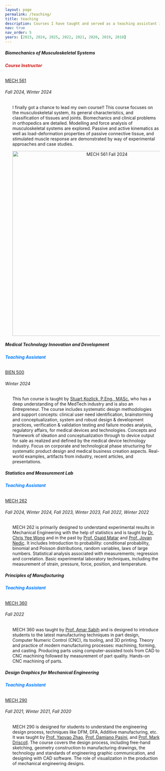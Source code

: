 ```yaml
---
layout: page
permalink: /teaching/
title: teaching
description: Courses I have taught and served as a teaching assistant in the past.
nav: true
nav_order: 5
years: [2023, 2024, 2025, 2022, 2021, 2020, 2019, 2018]
---
```



<div class="content">

  <div class="card mt-3">
    <div class="p-3">
      <div class="row">
        <div class="col-sm-10">
          <h5 class="font-weight-bold d-inline">Biomechanics of Musculoskeletal Systems</h5>
          <h6 class="d-inline ml-2" style="color: #d01414; font-weight: bold;">Course Instructor</h6>
        </div>
        <div class="col-sm-2 text-left text-sm-right">
          <a class="badge font-weight-bold light-blue darken-1 text-uppercase align-middle" href="https://www.mcgill.ca/mecheng/grad/courses" target="_blank">
              MECH 561
          </a>
        </div>
      </div>
      <h6 class="font-italic mt-2 mt-sm-0">Fall 2024, Winter 2024</h6>
      <ul class="card-text font-weight-light list-group list-group-flush">
        <p>
          I finally got a chance to lead my own course!! This course focuses on the musculoskeletal system, its general characteristics, and classification of tissues and joints. Biomechanics and clinical problems in orthopedics are detailed. Modelling and force analysis of musculoskeletal systems are explored. Passive and active kinematics as well as load-deformation properties of passive connective tissue, and stimulated muscle response are demonstrated by way of experimental approaches and case studies.
        </p>
        <!-- Adding the image here -->
        <p align="center">
          <img src="{{ site.baseurl }}/assets/img/fall2024.jpg" alt="MECH 561 Fall 2024" width="600">
        </p>
      </ul>
    </div>
  </div>

  <div class="card mt-3">
    <div class="p-3">
      <div class="row">
        <div class="col-sm-10">
          <h5 class="font-weight-bold d-inline">Medical Technology Innovation and Development</h5>
          <h6 class="d-inline ml-2" style="color: #007bff; font-weight: bold;">Teaching Assistant</h6>
        </div>
        <div class="col-sm-2 text-left text-sm-right">
          <a class="badge font-weight-bold light-blue darken-1 text-uppercase align-middle" href="https://www.mcgill.ca/study/2024-2025/courses/bien-500" target="_blank">
              BIEN 500
          </a>
        </div>
      </div>
      <h6 class="font-italic mt-2 mt-sm-0">Winter 2024</h6>
      <ul class="card-text font-weight-light list-group list-group-flush">
        <p>
          This fun course is taught by <a href='https://www.linkedin.com/in/stuartkozlick/?original_referer=https%3A%2F%2Fwww%2Egoogle%2Ecom%2F&originalSubdomain=ca'>Stuart Kozlick, P.Eng., MASc.</a> who has a deep understanding of the MedTech industry and is also an Entrepreneur. The course includes systematic design methodologies and support concepts: clinical user need identification, brainstorming and conceptualization, system and robust design & development practices, verification & validation testing and failure modes analysis, regulatory affairs, for medical devices and technologies. Concepts and framework of ideation and conceptualization through to device output for sale as realized and defined by the medical device technology industry. Focus on corporate and technological phase structuring for systematic product design and medical business creation aspects. Real-world examples, artifacts from industry, recent articles, and presentations.
        </p>
      </ul>
    </div>
  </div>

  <div class="card mt-3">
    <div class="p-3">
      <div class="row">
        <div class="col-sm-10">
          <h5 class="font-weight-bold d-inline">Statistics and Measurement Lab</h5>
          <h6 class="d-inline ml-2" style="color: #007bff; font-weight: bold;">Teaching Assistant</h6>
        </div>
        <div class="col-sm-2 text-left text-sm-right">
          <a class="badge font-weight-bold light-blue darken-1 text-uppercase align-middle" href="https://www.mcgill.ca/study/2022-2023/courses/mech-262" target="_blank">
              MECH 262
          </a>
        </div>
      </div>
      <h6 class="font-italic mt-2 mt-sm-0">Fall 2024, Winter 2024, Fall 2023, Winter 2023, Fall 2022, Winter 2022</h6>
      <ul class="card-text font-weight-light list-group list-group-flush">
        <p>
          MECH 262 is primarily designed to understand experimental results in Mechanical Engineering with the help of statistics and is taught by <a href='https://chrisywong.github.io/'>Dr. Chris Yee Wong</a> and in the past by <a href='https://www.linkedin.com/in/osaid-matar-ph-d-47b79a46/'>Prof. Osaid Matar</a> and <a href='https://www.mcgill.ca/mecheng/people/staff/jovan-nedic'>Prof. Jovan Nedic</a>. It includes Introduction to probability: conditional probability, binomial and Poisson distributions, random variables, laws of large numbers. Statistical analysis associated with measurements; regression and correlation. Basic experimental laboratory techniques, including the measurement of strain, pressure, force, position, and temperature.
        </p>
      </ul>
    </div>
  </div>

  <div class="card mt-3">
    <div class="p-3">
      <div class="row">
        <div class="col-sm-10">
          <h5 class="font-weight-bold d-inline">Principles of Manufacturing</h5>
          <h6 class="d-inline ml-2" style="color: #007bff; font-weight: bold;">Teaching Assistant</h6>
        </div>
        <div class="col-sm-2 text-left text-sm-right">
          <a class="badge font-weight-bold light-blue darken-1 text-uppercase align-middle" href="https://www.mcgill.ca/study/2022-2023/courses/mech-360" target="_blank">
              MECH 360
          </a>
        </div>
      </div>
      <h6 class="font-italic mt-2 mt-sm-0">Fall 2022</h6>
      <ul class="card-text font-weight-light list-group list-group-flush">
        <p>
          MECH 360 was taught by <a href='https://www.mcgill.ca/continuingstudies/scs-community/biographies/sabih-amar'>Prof. Amar Sabih</a> and is designed to introduce students to the latest manufacturing techniques in part design, Computer Numeric Control (CNC), its tooling, and 3D printing. Theory and practice of modern manufacturing processes: machining, forming, and casting. Producing parts using computer-assisted tools from CAD to CNC machining followed by measurement of part quality. Hands-on CNC machining of parts.
        </p>
      </ul>
    </div>
  </div>

  <div class="card mt-3">
    <div class="p-3">
      <div class="row">
        <div class="col-sm-10">
          <h5 class="font-weight-bold d-inline">Design Graphics for Mechanical Engineering</h5>
          <h6 class="d-inline ml-2" style="color: #007bff; font-weight: bold;">Teaching Assistant</h6>
        </div>
        <div class="col-sm-2 text-left text-sm-right">
          <a class="badge font-weight-bold light-blue darken-1 text-uppercase align-middle" href="https://www.mcgill.ca/study/2021-2022/courses/mech-290" target="_blank">
              MECH 290
          </a>
        </div>
      </div>
      <h6 class="font-italic mt-2 mt-sm-0">Fall 2021, Winter 2021, Fall 2020</h6>
      <ul class="card-text font-weight-light list-group list-group-flush">
        <p>
          MECH 290 is designed for students to understand the engineering design process, techniques like DFM, DFA, Additive manufacturing, etc. It was taught by <a href='https://www.mcgill.ca/mecheng/yaoyao-zhao'>Prof. Yaoyao Zhao</a>, <a href='https://www.mcgill.ca/mecheng/damiano-pasini'>Prof. Damiano Pasini</a>, and <a href='https://www.mcgill.ca/mecheng/people/staff/mark-driscoll'>Prof. Mark Driscoll</a>. The course covers the design process, including free-hand sketching, geometry construction to manufacturing drawings, the technology and standards of engineering graphic communication, and designing with CAD software. The role of visualization in the production of mechanical engineering designs.
        </p>
      </ul>
    </div>
  </div>

</div>
